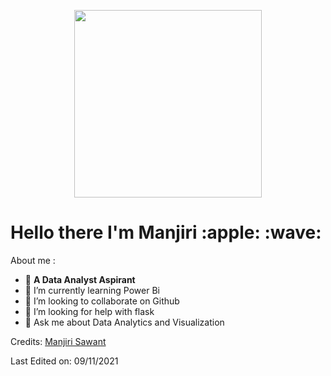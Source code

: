 <p align="center">
  <img width="300" height="300" src=https://c.tenor.com/dXvsEin6u0wAAAAC/apple-learning.gif>
</p>

<h1 align = "left"> Hello there I'm Manjiri 	:apple: :wave: </h1> 


About me :<br/>
- :triangular_flag_on_post:	**A Data Analyst Aspirant** <br/>
- 🌱 I’m currently learning Power Bi
- 👯 I’m looking to collaborate on Github
- 🤔 I’m looking for help with flask
- 💬 Ask me about Data Analytics and Visualization

Credits: [Manjiri Sawant]()

Last Edited on: 09/11/2021

